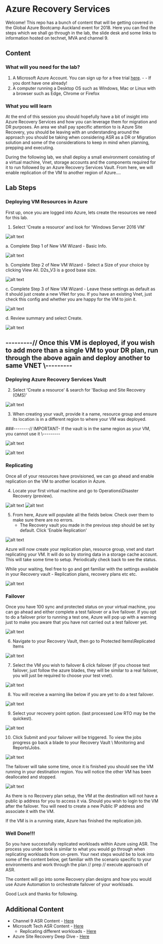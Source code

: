 # Azure Recovery Services

Welcome! This repo has a bunch of content that will be getting covered in the Global Azure Bootcamp Auckland event for 2018. Here you can find the steps which we shall go through in the lab, the slide desk and some links to information hosted on technet, MVA and channel 9.

## Content

### What will you need for the lab?
1. A Microsoft Azure Account. You can sign up for a free trial [here](https://azure.microsoft.com/en-us/free/). - - If you dont have one already!
2. A computer running a Desktop OS such as WIndows, Mac or Linux with a browser such as Edge, Chrome or Firefox


### What you will learn

At the end of this session you should hopefully have a bit of insight into Azure Recovery Services and how you can leverage them for migration and DR purposes. An area we shall pay specific attention to is Azure Site Recovery, you should be leaving with an understanding around the approach you should be taking when considering ASR as a DR or Migration solution and some of the considerations to keep in mind when planning, prepping and executing.

During the following lab, we shall deploy a small environment consisting of a virtual machine, Vnet, storage accounts and the components required for it to run followed by an Azure Recovery Services Vault. From here, we will enable replication of the VM to another region of Azure....


## Lab Steps

### Deploying VM Resources in Azure

First up, once you are logged into Azure, lets create the resources we need for this lab.

1. Select 'Create a resource' and look for 'Windows Server 2016 VM'

![alt text](/Images/1-CreateResource.png)

a. Complete Step 1 of New VM Wizard - Basic Info.

![alt text](/Images/2-VMstep1.png)

b. Complete Step 2 of New VM Wizard - Select a Size of your choice by clicking View All. D2s_V3 is a good base size.

![alt text](/Images/3-VMStep2.png)

c. Complete Step 3 of New VM Wizard - Leave these settings as default as it should just create a new VNet for you. If you have an existing Vnet, just check this config and whether you are happy for the VM to join it.

![alt text](/Images/4-VMStep3.png)

d. Review summary and select Create.

![alt text](/Images/5-VMStep4.png)

## ---------// Once this VM is deployed, if you wish to add more than a single VM to your DR plan, run through the above again and deploy another to same VNET \\---------




### Deploying Azure Recovery Services Vault

2. Select 'Create a resource' & search for 'Backup and Site Recovery (OMS)' 

![alt text](/Images/RecoveryVault-1.png)

3. When creating your vault, provide it a name, resource group and ensure its location is in a different region to where your VM was deployed.

###--------// IMPORTANT- If the vault is in the same region as your VM, you cannot use it \\---------

![alt text](/Images/RecoveryVault2.png)

![alt text](/Images/BEAWARE.png)



### Replicating 

Once all of your resources have provisioned, we can go ahead and enable replication on the VM to another location in Azure.

4. Locate your first virtual machine and go to Operations\Disaster Recovery (preview).

![alt text](/Images/locatevm.png)
![alt text](/Images/DROperation.png)

5. From here, Azure will populate all the fields below. Check over them to make sure there are no errors.
    - The Recovery vault you made in the previous step should be set by default. Click 'Enable Replication'

![alt text](/Images/configdr-vm.png)


Azure will now create your replication plan, resource group, vnet and start replicating your VM. It will do so by storing data in a storage cache account. This will take some time to setup. Periodically check back to see the status.

While your waiting, feel free to go and get familiar with the settings available in your Recovery vault - Replication plans, recovery plans etc etc.

![alt text](/Images/Replicationstatus.png)



### Failover

Once you have 100 sync and protected status on your virtual machine, you can go ahead and either complete a test failover or a live failover. If you opt to do a failover prior to running a test one, Azure will pop up with a warning just to make you aware that you have not carried out a test failover yet.

![alt text](/Images/Replicationstatus.png)


6. Navigate to your Recovery Vault, then go to Protected Items\Replicated Items

![alt text](/Images/failover1.png)

7. Select the VM you wish to failover & click failover (if you choose test failover, just follow the azure blades, they will be similar to a real failover, you will just be required to choose your test vnet).

![alt text](/Images/failover2.png)

8. You will receive a warning like below if you are yet to do a test failover.

![alt text](/Images/failoverwarning.png)


9. Select your recovery point option. (last processed Low RTO may be the quickest).

![alt text](/Images/failover3.png)


10. Click Submit and your failover will be triggered. To view the jobs progress go back a blade to your Recovery Vault \ Monitoring and Reports\Jobs.

![alt text](/Images/jobs.png)

The failover will take some time, once it is finished you should see the VM running in your destination region. You will notice the other VM has been deallocated and stopped.

![alt text](/Images/redgreen.png)


As there is no Recovery plan setup, the VM at the destination will not have a public ip address for you to access it via. Should you wish to login to the VM after the failover. You will need to create a new Public IP address and associate it with the VM.

If the VM is in a running state, Azure has finished the replication job.


### Well Done!!!

So you have successfully replicated workloads within Azure using ASR. The process you under took is similar to what you would go through when replicating workloads from on-prem. Your next steps would be to look into some of the content below, get familiar with the scenario specific to your environments and work through the plan // prep // execute approach of ASR.

The content will go into some Recovery plan designs and how you would use Azure Automation to orchestrate failover of your workloads.

Good Luck and thanks for following.



## Additional Content

- Channel 9 ASR Content - [Here](https://channel9.msdn.com/Series/Azure-Site-Recovery)
- Microsoft Tech ASR Content - [Here](https://docs.microsoft.com/en-us/azure/site-recovery/)
    - Replicating different workloads - [Here](https://docs.microsoft.com/en-us/azure/site-recovery/site-recovery-active-directory)
- Azure Site Recovery Deep Dive - [Here](https://channel9.msdn.com//Series/Azure-Site-Recovery/Azure-Site-Recovery-Deep-Dive/)
